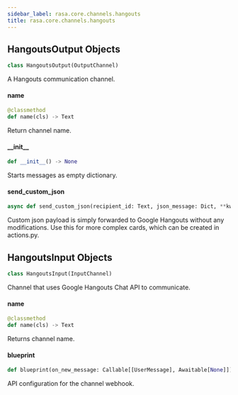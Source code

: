 ```yaml
---
sidebar_label: rasa.core.channels.hangouts
title: rasa.core.channels.hangouts
---
```

## HangoutsOutput Objects

```python
class HangoutsOutput(OutputChannel)
```

A Hangouts communication channel.

#### name

```python
@classmethod
def name(cls) -> Text
```

Return channel name.

#### \_\_init\_\_

```python
def __init__() -> None
```

Starts messages as empty dictionary.

#### send\_custom\_json

```python
async def send_custom_json(recipient_id: Text, json_message: Dict, **kwargs: Any) -> None
```

Custom json payload is simply forwarded to Google Hangouts without
any modifications. Use this for more complex cards, which can be created
in actions.py.

## HangoutsInput Objects

```python
class HangoutsInput(InputChannel)
```

Channel that uses Google Hangouts Chat API to communicate.

#### name

```python
@classmethod
def name(cls) -> Text
```

Returns channel name.

#### blueprint

```python
def blueprint(on_new_message: Callable[[UserMessage], Awaitable[None]]) -> Blueprint
```

API configuration for the channel webhook.

